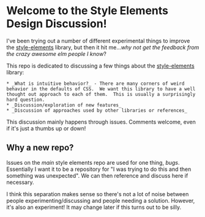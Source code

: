 # Welcome to the Style Elements Design Discussion!

I've been trying out a number of different experimental things to improve the [style-elements](https://github.com/mdgriffith/style-elements) library, but then it hit me..._why not get the feedback from the crazy awesome elm people I know_?


This repo is dedicated to discussing a few things about the [style-elements](https://github.com/mdgriffith/style-elements) library:

    * _What is intuitive behavior?_ - There are many corners of weird behavior in the defaults of CSS.  We want this library to have a well thought out approach to each of them.  This is usually a surprisingly hard question.
    * _Discussion/exploration of new features_ 
    * _Discussion of approaches used by other libraries or references_

This discussion mainly happens through issues.  Comments welcome, even if it's just a thumbs up or down!

## Why a new repo?

Issues on the _main_ style elements repo are used for one thing, _bugs_.  Essentially I want it to be a repository for "I was trying to do this and then something was unexpected".  We can then reference and discuss here if necessary.

I think this separation makes sense so there's not a lot of noise between people experimenting/discussing and people needing a solution.  However, it's also an experiment!  It may change later if this turns out to be silly.


